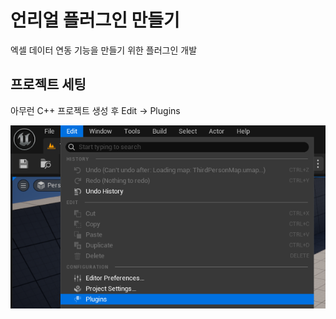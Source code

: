 # 언리얼 플러그인 만들기

엑셀 데이터 연동 기능을 만들기 위한 플러그인 개발

## 프로젝트 세팅

아무런 C++ 프로젝트 생성 후
Edit -> Plugins

![image-20250525225014600](./../Images/2025-05-17-%EC%96%B8%EB%A6%AC%EC%96%BC%20%ED%94%8C%EB%9F%AC%EA%B7%B8%EC%9D%B8%20%EB%A7%8C%EB%93%A4%EA%B8%B0/image-20250525225014600.png)
